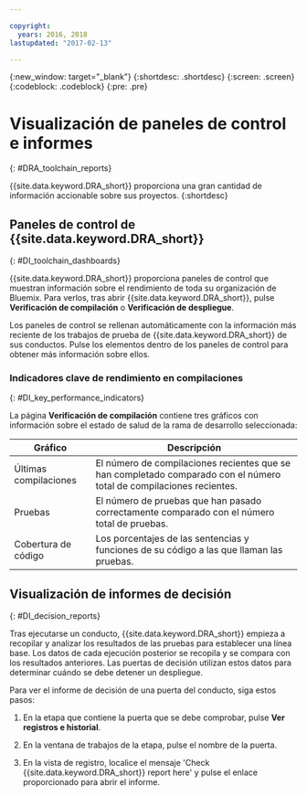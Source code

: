 ```yaml
---

copyright:
  years: 2016, 2018
lastupdated: "2017-02-13"

---
```


{:new_window: target="_blank"}
{:shortdesc: .shortdesc}
{:screen: .screen}
{:codeblock: .codeblock}
{:pre: .pre}

# Visualización de paneles de control e informes
{: #DRA_toolchain_reports}

{{site.data.keyword.DRA_short}} proporciona una gran cantidad de información accionable sobre sus proyectos.
{:shortdesc}

## Paneles de control de {{site.data.keyword.DRA_short}}    
{: #DI_toolchain_dashboards}

{{site.data.keyword.DRA_short}} proporciona paneles de control que muestran información sobre el rendimiento de toda su organización de Bluemix. Para verlos, tras abrir {{site.data.keyword.DRA_short}}, pulse **Verificación de compilación** o **Verificación de despliegue**.

Los paneles de control se rellenan automáticamente con la información más reciente de los trabajos de prueba de {{site.data.keyword.DRA_short}} de sus conductos. Pulse los elementos dentro de los paneles de control para obtener más información sobre ellos.

### Indicadores clave de rendimiento en compilaciones    
{: #DI_key_performance_indicators}

La página **Verificación de compilación** contiene tres gráficos con información sobre el estado de salud de la rama de desarrollo seleccionada:

<table>
<thead>
<tr>
<th>Gráfico</th>
<th>Descripción</th>
</tr>
</thead>

<tbody>
<tr>
<td>Últimas compilaciones</td>
<td>El número de compilaciones recientes que se han completado comparado con el número total de compilaciones recientes.</td>
</tr>
<tr>
<td>Pruebas</td>
<td>El número de pruebas que han pasado correctamente comparado con el número total de pruebas.</td>
</tr>
<tr>
<td>Cobertura de código</td>
<td>Los porcentajes de las sentencias y funciones de su código a las que llaman las pruebas.</td>
</tr>
</tbody></table>

## Visualización de informes de decisión    
{: #DI_decision_reports}

Tras ejecutarse un conducto, {{site.data.keyword.DRA_short}} empieza a recopilar y analizar los resultados de las pruebas para establecer una línea base. Los datos de cada ejecución posterior se recopila y se compara con los resultados anteriores. Las puertas de decisión utilizan estos datos para determinar cuándo se debe detener un despliegue. 

Para ver el informe de decisión de una puerta del conducto, siga estos pasos:

   1. En la etapa que contiene la puerta que se debe comprobar, pulse **Ver registros e historial**.

   2. En la ventana de trabajos de la etapa, pulse el nombre de la puerta.

   3. En la vista de registro, localice el mensaje 'Check {{site.data.keyword.DRA_short}} report here' y pulse el enlace proporcionado para abrir el informe.
